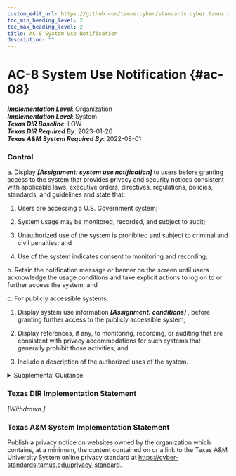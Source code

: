 ```yaml
---
custom_edit_url: https://github.com/tamus-cyber/standards.cyber.tamus.edu/tree/main/static/content/tamus.edu/TAMUS_profile.xml
toc_min_heading_level: 2
toc_max_heading_level: 2
title: AC-8 System Use Notification
description: ""
---
```


# AC-8 System Use Notification {#ac-08}

_**Implementation Level**_: Organization\
_**Implementation Level**_: System\
_**Texas DIR Baseline**_: LOW\
_**Texas DIR Required By**_: 2023-01-20\
_**Texas A&M System Required By**_: 2022-08-01

### Control

a. Display <strong> <em>[Assignment: system use notification]</em> </strong> to users before granting access to the system that provides privacy and security notices consistent with applicable laws, executive orders, directives, regulations, policies, standards, and guidelines and state that:

1. Users are accessing a U.S. Government system;

2. System usage may be monitored, recorded, and subject to audit;

3. Unauthorized use of the system is prohibited and subject to criminal and civil penalties; and

4. Use of the system indicates consent to monitoring and recording;

b. Retain the notification message or banner on the screen until users acknowledge the usage conditions and take explicit actions to log on to or further access the system; and

c. For publicly accessible systems:

1. Display system use information <strong> <em>[Assignment: conditions]</em> </strong> , before granting further access to the publicly accessible system;

2. Display references, if any, to monitoring, recording, or auditing that are consistent with privacy accommodations for such systems that generally prohibit those activities; and

3. Include a description of the authorized uses of the system.

<details>
  <summary>Supplemental Guidance</summary>

System use notifications can be implemented using messages or warning banners displayed before individuals log in to systems. System use notifications are used only for access via logon interfaces with human users. Notifications are not required when human interfaces do not exist. Based on an assessment of risk, organizations consider whether or not a secondary system use notification is needed to access applications or other system resources after the initial network logon. Organizations consider system use notification messages or banners displayed in multiple languages based on organizational needs and the demographics of system users. Organizations consult with the privacy office for input regarding privacy messaging and the Office of the General Counsel or organizational equivalent for legal review and approval of warning banner content.

</details>

### Texas DIR Implementation Statement

<prop xmlns="http://csrc.nist.gov/ns/oscal/1.0" name="status" value="withdrawn">
               <em>[Withdrawn.]</em>
            </prop>
         

### Texas A&M System Implementation Statement

Publish a privacy notice on websites owned by the organization which contains, at a minimum, the content contained on or a link to the Texas A&M University System online privacy standard at <a xmlns="http://csrc.nist.gov/ns/oscal/1.0" href="https://cyber-standards.tamus.edu/privacy-standard/">https://cyber-standards.tamus.edu/privacy-standard</a>.

